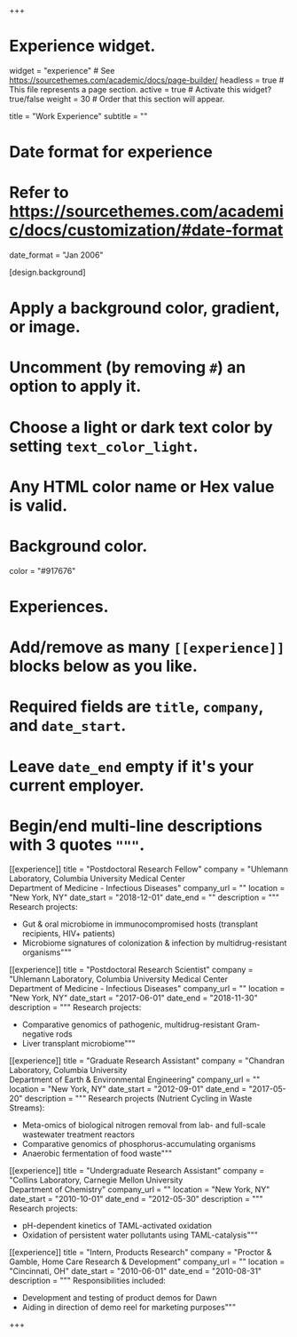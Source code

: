 +++
# Experience widget.
widget = "experience"  # See https://sourcethemes.com/academic/docs/page-builder/
headless = true  # This file represents a page section.
active = true  # Activate this widget? true/false
weight = 30  # Order that this section will appear.

title = "Work Experience"
subtitle = ""

# Date format for experience
#   Refer to https://sourcethemes.com/academic/docs/customization/#date-format
date_format = "Jan 2006"

[design.background]
  # Apply a background color, gradient, or image.
  #   Uncomment (by removing `#`) an option to apply it.
  #   Choose a light or dark text color by setting `text_color_light`.
  #   Any HTML color name or Hex value is valid.
  
  # Background color.
  color = "#917676"
  
# Experiences.
#   Add/remove as many `[[experience]]` blocks below as you like.
#   Required fields are `title`, `company`, and `date_start`.
#   Leave `date_end` empty if it's your current employer.
#   Begin/end multi-line descriptions with 3 quotes `"""`.
[[experience]]
  title = "Postdoctoral Research Fellow"
  company = "Uhlemann Laboratory, Columbia University Medical Center<br>Department of Medicine - Infectious Diseases"
  company_url = ""
  location = "New York, NY"
  date_start = "2018-12-01"
  date_end = ""
  description = """
  Research projects:  
  
  * Gut & oral microbiome in immunocompromised hosts (transplant recipients, HIV+ patients)  
  * Microbiome signatures of colonization & infection by multidrug-resistant organisms"""
  
[[experience]]
  title = "Postdoctoral Research Scientist"
  company = "Uhlemann Laboratory, Columbia University Medical Center<br>Department of Medicine - Infectious Diseases"
  company_url = ""
  location = "New York, NY"
  date_start = "2017-06-01"
  date_end = "2018-11-30"
  description = """
  Research projects:  
  
  * Comparative genomics of pathogenic, multidrug-resistant Gram-negative rods  
  * Liver transplant microbiome"""

[[experience]]
  title = "Graduate Research Assistant"
  company = "Chandran Laboratory, Columbia University<br>Department of Earth & Environmental Engineering"
  company_url = ""
  location = "New York, NY"
  date_start = "2012-09-01"
  date_end = "2017-05-20"
  description = """
  Research projects (Nutrient Cycling in Waste Streams):  
  
  * Meta-omics of biological nitrogen removal from lab- and full-scale wastewater treatment reactors  
  * Comparative genomics of phosphorus-accumulating organisms  
  * Anaerobic fermentation of food waste"""
  
[[experience]]
  title = "Undergraduate Research Assistant"
  company = "Collins Laboratory, Carnegie Mellon University<br>Department of Chemistry"
  company_url = ""
  location = "New York, NY"
  date_start = "2010-10-01"
  date_end = "2012-05-30"
  description = """
  Research projects:  
  
  * pH-dependent kinetics of TAML-activated oxidation  
  * Oxidation of persistent water pollutants using TAML-catalysis"""

[[experience]]
  title = "Intern, Products Research"
  company = "Proctor & Gamble, Home Care Research & Development"
  company_url = ""
  location = "Cincinnati, OH"
  date_start = "2010-06-01"
  date_end = "2010-08-31"
  description = """
  Responsibilities included:  
  
  * Development and testing of product demos for Dawn  
  * Aiding in direction of demo reel for marketing purposes"""
  
+++
